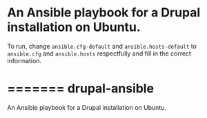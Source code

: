 # An Ansible playbook for a Drupal installation on Ubuntu.

To run, change `ansible.cfg-default` and `ansible.hosts-default` to `ansible.cfg` and `ansible.hosts` respectfully and fill in the correct information.

=======
drupal-ansible
==============

An Ansible playbook for a Drupal installation on Ubuntu.
